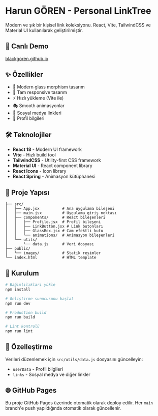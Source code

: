 # Harun GÖREN - Personal LinkTree

Modern ve şık bir kişisel link koleksiyonu. React, Vite, TailwindCSS ve Material UI kullanılarak geliştirilmiştir.

## 🚀 Canlı Demo

[blackgoren.github.io](https://blackgoren.github.io)

## ✨ Özellikler

- 🎨 Modern glass morphism tasarım
- 📱 Tam responsive tasarım
- ⚡ Hızlı yükleme (Vite ile)
- 🎭 Smooth animasyonlar
- 🔗 Sosyal medya linkleri
- 👤 Profil bilgileri

## 🛠️ Teknolojiler

- **React 18** - Modern UI framework
- **Vite** - Hızlı build tool
- **TailwindCSS** - Utility-first CSS framework
- **Material UI** - React component library
- **React Icons** - Icon library
- **React Spring** - Animasyon kütüphanesi

## 📁 Proje Yapısı

```
├── src/
│   ├── App.jsx          # Ana uygulama bileşeni
│   ├── main.jsx         # Uygulama giriş noktası
│   ├── components/      # React bileşenleri
│   │   ├── Profile.jsx  # Profil bileşeni
│   │   ├── LinkButton.jsx # Link butonları
│   │   ├── GlassBox.jsx # Cam efektli kutu
│   │   └── animations/  # Animasyon bileşenleri
│   └── utils/
│       └── data.js      # Veri dosyası
├── public/
│   └── images/          # Statik resimler
└── index.html           # HTML template
```

## 🚀 Kurulum

```bash
# Bağımlılıkları yükle
npm install

# Geliştirme sunucusunu başlat
npm run dev

# Production build
npm run build

# Lint kontrolü
npm run lint
```

## 📝 Özelleştirme

Verileri düzenlemek için `src/utils/data.js` dosyasını güncelleyin:

- `userData` - Profil bilgileri
- `links` - Sosyal medya ve diğer linkler

## 🌐 GitHub Pages

Bu proje GitHub Pages üzerinde otomatik olarak deploy edilir. Her `main` branch'e push yapıldığında otomatik olarak güncellenir.
